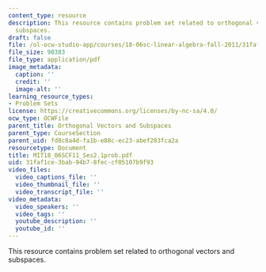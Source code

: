 ```yaml
---
content_type: resource
description: This resource contains problem set related to orthogonal vectors and
  subspaces.
draft: false
file: /ol-ocw-studio-app/courses/18-06sc-linear-algebra-fall-2011/31faf1ce3bab94b78feccf05107b9f93_MIT18_06SCF11_Ses2.1prob.pdf
file_size: 90383
file_type: application/pdf
image_metadata:
  caption: ''
  credit: ''
  image-alt: ''
learning_resource_types:
- Problem Sets
license: https://creativecommons.org/licenses/by-nc-sa/4.0/
ocw_type: OCWFile
parent_title: Orthogonal Vectors and Subspaces
parent_type: CourseSection
parent_uid: fd8c8a4d-fa1b-e88c-ec23-abef203fca2a
resourcetype: Document
title: MIT18_06SCF11_Ses2.1prob.pdf
uid: 31faf1ce-3bab-94b7-8fec-cf05107b9f93
video_files:
  video_captions_file: ''
  video_thumbnail_file: ''
  video_transcript_file: ''
video_metadata:
  video_speakers: ''
  video_tags: ''
  youtube_description: ''
  youtube_id: ''
---
```

This resource contains problem set related to orthogonal vectors and subspaces.